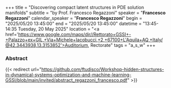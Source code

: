 +++
title = "Discovering compact latent structures in PDE solution manifolds"
subtitle = "by Prof. Francesco Regazzoni"
speaker = "**Francesco Regazzoni**"
calendar_speaker = "<strong>Francesco Regazzoni</strong>"
begin = "2025/05/20  13:45:00"
end = "2025/05/20  13:45:00"
datetime = "13:45-14:35 Tuesday, 20 May 2025"
location = "<a href='https://www.google.com/maps/dir//Rettorato+GSSI+-+Palazzo+ex+GIL,+Via+Michele+Iacobucci,+2,+67100+L'Aquila+AQ,+Italy/@42.3443938,13.3153852'>Auditorium, Rectorate</a>"
tags = "a_s_w"
+++

### Abstract
{{< redirect url="https://github.com/ftudisco/Workshop-hidden-structures-in-dynamical-systems-optimization-and-machine-learning-GSSI/blob/main/invited/abstract_regazzoni_francesco.pdf" >}}
